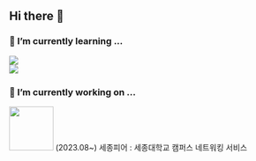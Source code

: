 ## Hi there 👋

<!--
**AhnRian/AhnRian** is a ✨ _special_ ✨ repository because its `README.md` (this file) appears on your GitHub profile.

Here are some ideas to get you started:

- 🔭 I’m currently working on ...
- 🌱 I’m currently learning ...

- 👯 I’m looking to collaborate on ...
- 🤔 I’m looking for help with ...
- 💬 Ask me about ...
- 📫 How to reach me: ...
- 😄 Pronouns: ...
- ⚡ Fun fact: ...
-->
### 🌱 I’m currently learning ...
<div>
<img src="https://skillicons.dev/icons?i=js,ts,html,css,py,react,redux,git,github,notion,figma" /> 
</div>
<div>
<img align="left" src="http://mazassumnida.wtf/api/v2/generate_badge?boj=rian00"/>
</div>
<br clear="left"/>

<div>
 <h3>🔭 I’m currently working on ...</h3>
 <img src="https://github.com/user-attachments/assets/c7d87a22-58fd-4436-89b0-965f3774847c" width="80" /> (2023.08~) 세종피어 : 세종대학교 캠퍼스 네트워킹 서비스 
</div>

 




